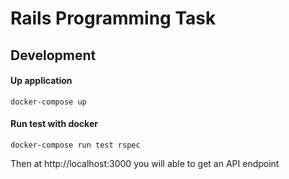 # Rails Programming Task

## Development
#### Up application
`docker-compose up`
#### Run test with docker
`docker-compose run test rspec`

Then at http://localhost:3000 you will able to get an API endpoint
